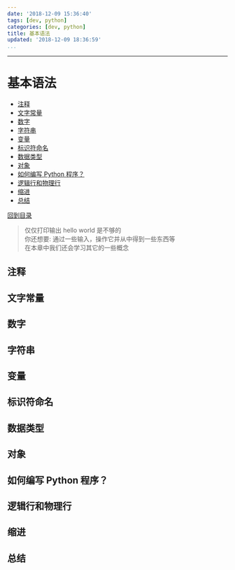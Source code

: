 ```yaml
---
date: '2018-12-09 15:36:40'
tags: [dev, python]
categories: [dev, python]
title: 基本语法
updated: '2018-12-09 18:36:59'
...
```

---
# 基本语法
<!-- MarkdownTOC -->

- [注释](#%E6%B3%A8%E9%87%8A)
- [文字常量](#%E6%96%87%E5%AD%97%E5%B8%B8%E9%87%8F)
- [数字](#%E6%95%B0%E5%AD%97)
- [字符串](#%E5%AD%97%E7%AC%A6%E4%B8%B2)
- [变量](#%E5%8F%98%E9%87%8F)
- [标识符命名](#%E6%A0%87%E8%AF%86%E7%AC%A6%E5%91%BD%E5%90%8D)
- [数据类型](#%E6%95%B0%E6%8D%AE%E7%B1%BB%E5%9E%8B)
- [对象](#%E5%AF%B9%E8%B1%A1)
- [如何编写 Python 程序？](#%E5%A6%82%E4%BD%95%E7%BC%96%E5%86%99-python-%E7%A8%8B%E5%BA%8F%EF%BC%9F)
- [逻辑行和物理行](#%E9%80%BB%E8%BE%91%E8%A1%8C%E5%92%8C%E7%89%A9%E7%90%86%E8%A1%8C)
- [缩进](#%E7%BC%A9%E8%BF%9B)
- [总结](#%E6%80%BB%E7%BB%93)

<!-- /MarkdownTOC -->
[回到目录](./index.md)
> 仅仅打印输出 hello world 是不够的  
> 你还想要: 通过一些输入，操作它并从中得到一些东西等  
> 在本章中我们还会学习其它的一些概念

<a id="%E6%B3%A8%E9%87%8A"></a>
## 注释
<a id="%E6%96%87%E5%AD%97%E5%B8%B8%E9%87%8F"></a>
## 文字常量
<a id="%E6%95%B0%E5%AD%97"></a>
## 数字
<a id="%E5%AD%97%E7%AC%A6%E4%B8%B2"></a>
## 字符串
<a id="%E5%8F%98%E9%87%8F"></a>
## 变量
<a id="%E6%A0%87%E8%AF%86%E7%AC%A6%E5%91%BD%E5%90%8D"></a>
## 标识符命名
<a id="%E6%95%B0%E6%8D%AE%E7%B1%BB%E5%9E%8B"></a>
## 数据类型
<a id="%E5%AF%B9%E8%B1%A1"></a>
## 对象
<a id="%E5%A6%82%E4%BD%95%E7%BC%96%E5%86%99-python-%E7%A8%8B%E5%BA%8F%EF%BC%9F"></a>
## 如何编写 Python 程序？
<a id="%E9%80%BB%E8%BE%91%E8%A1%8C%E5%92%8C%E7%89%A9%E7%90%86%E8%A1%8C"></a>
## 逻辑行和物理行
<a id="%E7%BC%A9%E8%BF%9B"></a>
## 缩进
<a id="%E6%80%BB%E7%BB%93"></a>
## 总结
